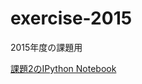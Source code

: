 # exercise-2015
2015年度の課題用

[課題2のIPython Notebook](http://nbviewer.ipython.org/github/beeleb/exercise-2015/blob/master/ex02/Matching.ipynb)